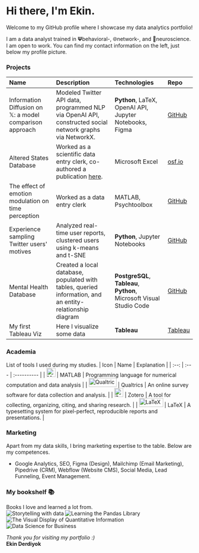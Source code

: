 # Hi there, I'm Ekin.
Welcome to my GitHub profile where I showcase my data analytics portfolio!

I am a data analyst trained in 𝚿behavioral-, 🌐network-, and 🧠neuroscience. I am open to work. You can find my contact information on the left, just below my profile picture.

### Projects
| Name | Description | Technologies | Repo |
| :--- | :---------- | :----------- | :--- |
| Information Diffusion on 𝕏: a model comparison approach | Modeled Twitter API data, programmed NLP via OpenAI API, constructed social network graphs via NetworkX. | **Python**, LaTeX, OpenAI API, Jupyter Notebooks, Figma | [GitHub](https://github.com/ekinderdiyok/information-diffusion-on-twitter) |
| Altered States Database | Worked as a scientific data entry clerk, co-authored a publication [here](https://www.nature.com/articles/s41597-022-01822-4). | Microsoft Excel | [osf.io](https://osf.io/8mbru/) |
| The effect of emotion modulation on time perception | Worked as a data entry clerk | MATLAB, Psychtoolbox | [GitHub](https://github.com/ekinderdiyok/the-effect-of-emotion-modulation-on-time-perception) |
| Experience sampling Twitter users' motives | Analyzed real-time user reports, clustered users using k-means and t-SNE | **Python**, Jupyter Notebooks  | [GitHub](https://github.com/ekinderdiyok/experience-sampling-on-twitter) |
| Mental Health Database | Created a local database, populated with tables, queried information, and an entity-relationship diagram | **PostgreSQL**, **Tableau**, **Python**, Microsoft Visual Studio Code | [GitHub](https://github.com/ekinderdiyok/mental-health-database) |
| My first Tableau Viz | Here I visualize some data | **Tableau** | [Tableau](https://public.tableau.com/app/profile/ekinderdiyok) |

### Academia
List of tools I used during my studies.
| Icon | Name | Explanation |
| :--: | :--- | :---------- |
| <a href="https://www.mathworks.com/products/matlab.html" target="_blank" rel="noreferrer"><img src="https://drive.google.com/thumbnail?id=1W6K7dIo9HNwSKdK-E3vTG82gbyA_wbNj" width="24" height="24" alt="MATLAB" /></a> | MATLAB | Programming language for numerical computation and data analysis |
| <a href="https://www.qualtrics.com/" target="_blank" rel="noreferrer"><img src="https://drive.google.com/thumbnail?id=1AR-xLET1ZfoN9dYOIHtgcIqhxqOzx1q5" width="75.13" height="24" alt="Qualtrics" /></a> | Qualtrics | An online survey software for data collection and analysis. |
| <a href="https://zotero.org" target="_blank" rel="noreferrer"><img src="https://drive.google.com/thumbnail?id=1RSC6gGRvJP7Plav_VxMo63zPDjgxlBM5" width="24" height="24" alt="Zotero" /></a> | Zotero | A tool for collecting, organizing, citing, and sharing research. |
| <a href="https://www.latex-project.org" target="_blank" rel="noreferrer"><img src="https://drive.google.com/thumbnail?id=1atInc2l02_mXEaUZo1qwbCR7VVZJFRjG" width="64.8" height="24" alt="LaTeX" /></a> | LaTeX | A typesetting system for pixel-perfect, reproducible reports and presentations. |

### Marketing
Apart from my data skills, I bring marketing expertise to the table. Below are my competences.
- Google Analytics, SEO, Figma (Design), Mailchimp (Email Marketing), Pipedrive (CRM), Webflow (Website CMS), Social Media, Lead Funneling, Event Management.

### My bookshelf 📚
Books I love and learned a lot from. <br>
![Storytelling with data](https://drive.google.com/thumbnail?id=12Awyy36mNOVRb3FgWeBJSwm4HRPemh37) 
![Learning the Pandas Library](https://drive.google.com/thumbnail?id=12npdlqdtQzBsq6JkuMEzAx_AyVtAfSls) 
![The Visual Display of Quantitative Information](https://drive.google.com/thumbnail?id=1LfDjmb6BPx_9_0obdAk-WDbvKyLCIp-Q) 
![Data Science for Business](https://drive.google.com/thumbnail?id=1mEHbUa0YJf6HMzr5V_cUnXj85LkdI1wk)

*Thank you for visiting my portfolio :)* <br>
**Ekin Derdiyok**
